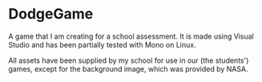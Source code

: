 # DodgeGame

A game that I am creating for a school assessment. It is made using Visual Studio and has been partially tested with Mono on Linux.

All assets have been supplied by my school for use in our (the students') games, except for the background image, which was provided by NASA.
